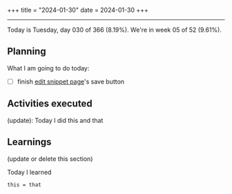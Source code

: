 +++
title = "2024-01-30"
date = 2024-01-30
+++

---

Today is Tuesday, day 030 of 366 (8.19%). We're in week 05 of 52 (9.61%).

## Planning

What I am going to do today:

- [ ] finish [edit snippet page](https://github.com/OmnicodeSolutions/luisa_drf_flutter_client/blob/main/lib/edit_snippet.dart)'s save button

## Activities executed

(update): Today I did this and that

## Learnings

(update or delete this section)

Today I learned
```
this = that
```
